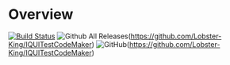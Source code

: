 Overview
========

[![Build Status](https://travis-ci.org/Lobster-King/IQUITestCodeMaker.svg?branch=master)](https://travis-ci.org/Lobster-King/IQUITestCodeMaker)
![Github All Releases](https://img.shields.io/github/downloads/Lobster-King/IQUITestCodeMaker/total.svg)(https://github.com/Lobster-King/IQUITestCodeMaker)
![GitHub](https://img.shields.io/github/license/mashape/apistatus.svg)(https://github.com/Lobster-King/IQUITestCodeMaker)

